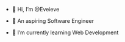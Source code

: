 - 👋 Hi, I’m @Eveieve
- 👀 An aspiring Software Engineer


- 🌱 I’m currently learning Web Development 

<!---
Eve profile is a ✨ special ✨ repository because its `README.md` (this file) appears on your GitHub profile.
You can click the Preview link to take a look at your changes.
--->
